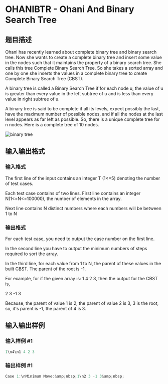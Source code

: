 # OHANIBTR - Ohani And Binary Search Tree

## 题目描述

Ohani has recently learned about complete binary tree and binary search tree. Now she wants to create a complete binary tree and insert some value in the nodes such that it maintains the property of a binary search tree. She calls this tree Complete Binary Search Tree. So she takes a sorted array and one by one she inserts the values in a complete binary tree to create Complete Binary Search Tree (CBST).

A binary tree is called a Binary Search Tree if for each node u, the value of u is greater than every value in the left subtree of u and is less than every value in right subtree of u.

A binary tree is said to be complete if all its levels, expect possibly the last, have the maximum number of possible nodes, and if all the nodes at the last level appears as far left as possible. So, there is a unique complete tree for n nodes. Here is a complete tree of 10 nodes.

![binary tree](https://cdn.luogu.com.cn/upload/vjudge_pic/SP21395/48e647b1da34523949e6543f3d9afa71097e2cad.png)

## 输入输出格式

### 输入格式

The first line of the input contains an integer T (1<=5) denoting the number of test cases.

Each test case contains of two lines. First line contains an integer N(1<=N<=100000), the number of elements in the array.

Next line contains N distinct numbers where each numbers will be between 1 to N

### 输出格式

For each test case, you need to output the case number on the first line.

In the second line you have to output the minimum numbers of steps required to sort the array.

In the third line, for each value from 1 to N, the parent of these values in the built CBST. The parent of the root is -1.

For example, for if the given array is: 1 4 2 3, then the output for the CBST is,

2 3 -1 3

Because, the parent of value 1 is 2, the parent of value 2 is 3, 3 is the root, so, it's parent is -1, the parent of 4 is 3.

## 输入输出样例

### 输入样例 #1

```cpp
1\n4\n1 4 2 3
```


### 输出样例 #1

```cpp
Case 1:\nMinimum Move:&amp;nbsp;1\n2 3 -1 3&amp;nbsp;
```


